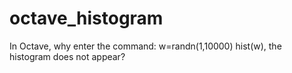 # octave_histogram
 In Octave, why enter the command: w=randn(1,10000) hist(w), the histogram does not appear?
